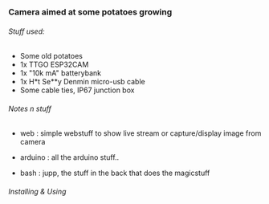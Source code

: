 ### Camera aimed at some potatoes growing

###### Stuff used:
- Some old potatoes
- 1x TTGO ESP32CAM 
- 1x "10k mA" batterybank
- 1x H*t Se**y Denmin micro-usb cable
- Some cable ties, IP67 junction box


###### Notes n stuff

* web : simple webstuff to show live stream or capture/display image from camera

* arduino : all the arduino stuff..

* bash : jupp, the stuff in the back that does the magicstuff

###### Installing & Using
